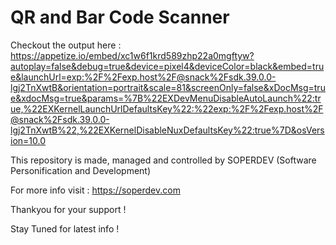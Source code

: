 # QR and Bar Code Scanner

Checkout the output here : https://appetize.io/embed/xc1w6f1krd589zhp22a0mgftyw?autoplay=false&debug=true&device=pixel4&deviceColor=black&embed=true&launchUrl=exp:%2F%2Fexp.host%2F@snack%2Fsdk.39.0.0-lgj2TnXwtB&orientation=portrait&scale=81&screenOnly=false&xDocMsg=true&xdocMsg=true&params=%7B%22EXDevMenuDisableAutoLaunch%22:true,%22EXKernelLaunchUrlDefaultsKey%22:%22exp:%2F%2Fexp.host%2F@snack%2Fsdk.39.0.0-lgj2TnXwtB%22,%22EXKernelDisableNuxDefaultsKey%22:true%7D&osVersion=10.0

This repository is made, managed and controlled by SOPERDEV (Software Personification and Development) 


For more info visit : https://soperdev.com

Thankyou for your support ! 

Stay Tuned for latest info !

